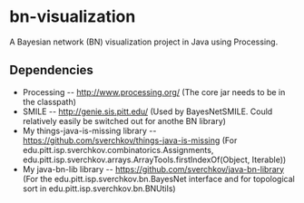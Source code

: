 bn-visualization
================

A Bayesian network (BN) visualization project in Java using Processing.

Dependencies
------------
* Processing -- http://www.processing.org/ (The core jar needs to be in the classpath)
* SMILE -- http://genie.sis.pitt.edu/ (Used by BayesNetSMILE. Could relatively easily be switched out for anothe BN library)
* My things-java-is-missing library -- https://github.com/sverchkov/things-java-is-missing (For edu.pitt.isp.sverchkov.combinatorics.Assignments, edu.pitt.isp.sverchkov.arrays.ArrayTools.firstIndexOf(Object, Iterable))
* My java-bn-lib library -- https://github.com/sverchkov/java-bn-library (For the edu.pitt.isp.sverchkov.bn.BayesNet interface and for topological sort in edu.pitt.isp.sverchkov.bn.BNUtils)
